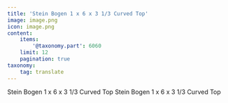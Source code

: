 ```yaml
---
title: 'Stein Bogen 1 x 6 x 3 1/3 Curved Top'
image: image.png
icon: image.png
content:
    items:
        '@taxonomy.part': 6060
    limit: 12
    pagination: true
taxonomy:
    tag: translate
---
```


Stein Bogen 1 x 6 x 3 1/3 Curved Top
Stein Bogen 1 x 6 x 3 1/3 Curved Top
